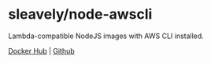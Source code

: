 # sleavely/node-awscli

Lambda-compatible NodeJS images with AWS CLI installed.

[Docker Hub](https://hub.docker.com/r/sleavely/node-awscli) | [Github](https://github.com/Sleavely/docker-node-awscli)
